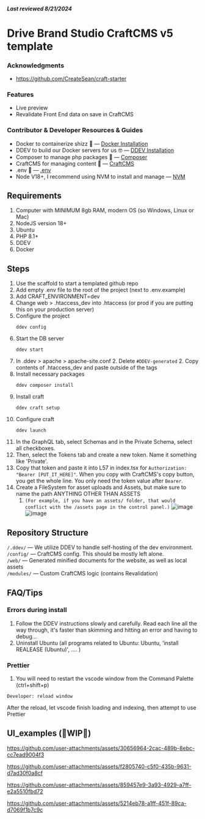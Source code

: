 
##### Last reviewed 8/21/2024

# Drive Brand Studio CraftCMS v5 template
### Acknowledgments
- https://github.com/CreateSean/craft-starter

### Features
- Live preview
- Revalidate Front End data on save in CraftCMS

### Contributor & Developer Resources & Guides
   - Docker to containerize shizz 🐳 — [Docker Installation](https://ddev.readthedocs.io/en/latest/users/install/docker-installation/)
   - DDEV to build our Docker servers for us 🤓 — [DDEV Installation](https://ddev.readthedocs.io/en/latest/users/install/ddev-installation/#wsl2-docker-desktop-install-script)
   - Composer to manage php packages 🎼 — [Composer](https://getcomposer.org/doc/)
   - CraftCMS for managing content 📝 — [CraftCMS](https://craftcms.com/docs/)
   - .env 🦺 — [.env](https://www.dotenv.org/docs)
   - Node V18+, I recommend using NVM to install and manage — [NVM]([https://github.com/nvm-sh/nvm](https://github.com/nvm-sh/nvm?tab=readme-ov-file#installing-and-updating))

## Requirements
1. Computer with MINIMUM 8gb RAM, modern OS (so Windows, Linux or Mac) 
1. NodeJS version 18+
2. Ubuntu
3. PHP 8.1+
4. DDEV
5. Docker

## Steps 
1. Use the scaffold to start a templated github repo
1. Add empty .env file to the root of the project (next to .env.example)
1. Add CRAFT_ENVIRONMENT=dev
2. Change web > .htaccess_dev into .htaccess (or prod if you are putting this on your production server)
1. Configure the project
     ```shell
     ddev config
     ```
1. Start the DB server
     ```shell
     ddev start
     ```
1. In .ddev > apache > apache-site.conf
   2. Delete `#DDEV-generated`
   2. Copy contents of .htaccess_dev and paste outside of the <VirtualHost> tags
5. Install necessary packages
   ```shell
   ddev composer install
   ```
5. Install craft
   ```shell
   ddev craft setup
   ```
5. Configure craft
   ```shell
   ddev launch
   ```
8. In the GraphQL tab, select Schemas and in the Private Schema, select all checkboxes.
9. Then, select the Tokens tab and create a new token. Name it something like 'Private'.
10. Copy that token and paste it into L57 in index.tsx for `Authorization: "Bearer [PUT_IT_HERE]"`. When you copy with CraftCMS's copy button, you get the whole line. You only need the token value after `Bearer`.
11. Create a FileSystem for asset uploads and Assets, but make sure to name the path ANYTHING OTHER THAN ASSETS
       1. `(For example, if you have an assets/ folder, that would conflict with the /assets page in the control panel.)`
          ![image](https://github.com/user-attachments/assets/6f1f6579-442e-4213-8a35-cb1dc88b1707)
          ![image](https://github.com/user-attachments/assets/509fcf48-d478-4733-90ce-eddabd093cd1)



## Repository Structure
   `/.ddev/` — We utilize DDEV to handle self-hosting of the dev environment. </br>
   `/config/` — CraftCMS config. This should be mostly left alone.    </br>
   `/web/` — Generated minified documents for the website, as well as local assets  <br />
    `/modules/` — Custom CraftCMS logic (contains Revalidation)
## FAQ/Tips
### Errors during install
1. Follow the DDEV instructions slowly and carefully. Read each line all the way through, it's faster than skimming and hitting an error and having to debug...
2. Uninstall Ubuntu (all programs related to Ubuntu: Ubuntu, 'install REALEASE (Ubuntu)', .... )
### Prettier
1. You will need to restart the vscode window from the Command Palette (ctrl+shift+p) 
```shell 
Developer: reload window
```
After the reload, let vscode finish loading and indexing, then attempt to use Prettier

## UI_examples (🚧WIP🚧)


https://github.com/user-attachments/assets/30656964-2cac-489b-8ebc-cc7ead9004f3



https://github.com/user-attachments/assets/f2805740-c5f0-435b-9631-d7ad30f0a8cf




https://github.com/user-attachments/assets/859457e9-3a93-4929-a7ff-e2a5510fbd72



https://github.com/user-attachments/assets/5214eb78-a1ff-451f-89ca-d7069f1b7c9c


